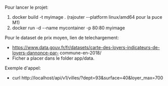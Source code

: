 
Pour lancer le projet:
1. docker build -t myimage  . (rajouter --platform linux/amd64  pour la puce M1)
2. docker run -d --name mycontainer -p 80:80 myimage 

Pour le dataset de prix moyen, lien de telechargement:
 - https://www.data.gouv.fr/fr/datasets/carte-des-loyers-indicateurs-de-loyers-dannonce-par-
commune-en-2018/
 - Ficher a placer dans le folder app/data.

Exemple d'appel:
 - curl  http://localhost/api/v1/villes/?dept=93&surface=40&loyer_max=700  


